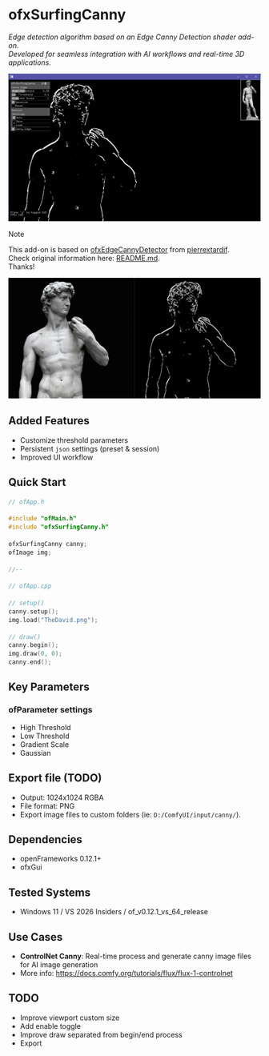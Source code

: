 # ofxSurfingCanny

*Edge detection algorithm based on an Edge Canny Detection shader add-on.  
Developed for seamless integration with AI workflows and real-time 3D applications.*

![](Screenshot.png)

> [!NOTE]  
> This add-on is based on [ofxEdgeCannyDetector](https://github.com/pierrextardif/ofxEdgeCannyDetector) from [pierrextardif](https://github.com/pierrextardif).  
Check original information here: [README.md](https://github.com/pierrextardif/ofxEdgeCannyDetector/blob/master/README.md).  
Thanks!

![](before-after.png)

## Added Features
- Customize threshold parameters
- Persistent `json` settings (preset & session)
- Improved UI workflow

## Quick Start

```cpp
// ofApp.h

#include "ofMain.h"
#include "ofxSurfingCanny.h"

ofxSurfingCanny canny;
ofImage img;

//--

// ofApp.cpp

// setup()
canny.setup();
img.load("TheDavid.png");

// draw()
canny.begin();
img.draw(0, 0);
canny.end();
```

## Key Parameters

### ofParameter settings
- High Threshold
- Low Threshold 
- Gradient Scale
- Gaussian

## Export file (TODO)

- Output: 1024x1024 RGBA
- File format: PNG
- Export image files to custom folders (ie: `D:/ComfyUI/input/canny/`).

## Dependencies

- openFrameworks 0.12.1+
- ofxGui

## Tested Systems
- Windows 11 / VS 2026 Insiders / of_v0.12.1_vs_64_release 

## Use Cases

- **ControlNet Canny**: Real-time process and generate canny image files for AI image generation
- More info: https://docs.comfy.org/tutorials/flux/flux-1-controlnet

## TODO
- Improve viewport custom size
- Add enable toggle
- Improve draw separated from begin/end process
- Export